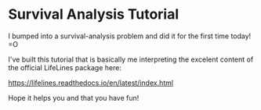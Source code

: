 # Survival Analysis Tutorial

I bumped into a survival-analysis problem and did it for the first time today! =O

I've built this tutorial that is basically me interpreting the excelent content of the official LifeLines package here:

https://lifelines.readthedocs.io/en/latest/index.html

Hope it helps you and that you have fun!
